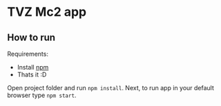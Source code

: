 # TVZ Mc2 app 

## How to run

Requirements:
- Install [npm](www.nodejs.org)
- Thats it :D

Open project folder and run `npm install`. Next, to run app in your default browser type `npm start`. 